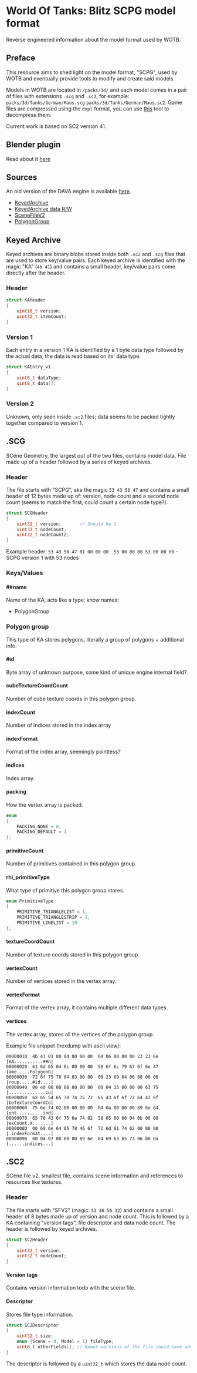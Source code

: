 # World Of Tanks: Blitz SCPG model format
Reverse engineered information about the model format used by WOTB.

## Preface
This resource aims to shed light on the model format, "SCPG", used by WOTB and eventually provide tools to modify and create said models.

Models in WOTB are located in `/packs/3d/` and each model comes in a pair of files with extensions `.scg` and `.sc2`, for example: `packs/3d/Tanks/German/Maus.scg` `packs/3d/Tanks/German/Maus.sc2`. Game files are compressed using the `dvpl` format, you can use [this](https://github.com/Tankerch/DVPL_Converter) tool to decompress them.

Current work is based on SC2 version 41.

## Blender plugin
Read about it [here](blender/README.md)

## Sources
An old version of the DAVA engine is available [here](https://github.com/smile4u/dava.engine).
- [KeyedArchive](https://github.com/smile4u/dava.engine/blob/development/Sources/Internal/FileSystem/KeyedArchive.cpp)
- [KeyedArchive data R/W](https://github.com/smile4u/dava.engine/blob/development/Sources/Internal/FileSystem/VariantType.cpp)
- [SceneFileV2](https://github.com/smile4u/dava.engine/blob/development/Sources/Internal/Scene3D/SceneFileV2.cpp)
- [PolygonGroup](https://github.com/smile4u/dava.engine/blob/development/Sources/Internal/Render/3D/PolygonGroup.cpp)

## Keyed Archive
Keyed archives are binary blobs stored inside both `.sc2` and `.scg` files that are used to store key/value pairs. Each keyed archive is identified with the magic "KA" (`4b 41`) and contains a small header, key/value pairs come directly after the header.
### Header
```c
struct KAHeader
{
    uint16_t version;
    uint32_t itemCount;
}
```
### Version 1
Each entry in a version 1 KA is identified by a 1 byte data type followed by the actual data, the data is read based on its' data type.
```c
struct KAEntry_v1
{
    uint8_t dataType;
    uint8_t data[];
}
```
### Version 2
Unknown, only seen inside `.sc2` files; data seems to be packed tightly together compared to version 1.

## .SCG
SCene Geometry, the largest out of the two files, contains model data. File made up of a header followed by a series of keyed archives.
### Header
The file starts with "SCPG", aka the magic `53 43 50 47` and contains a small header of 12 bytes made up of: version, node count and a second node count (seems to match the first, could count a certain node type?).
```c
struct SCGHeader
{
    uint32_t version;       // Should be 1
    uint32_t nodeCount;
    uint32_t nodeCount2;
}
```

Example header: `53 43 50 47 01 00 00 00  53 00 00 00 53 00 00 00` - SCPG version 1 with 53 nodes
### Keys/Values
#### \#\#name
Name of the KA, acts like a type; know names:
- PolygonGroup
### Polygon group
This type of KA stores polygons, literally a group of polygons + additional info.

#### \#id
Byte array of unknown purpose, some kind of unique engine internal field?.
#### cubeTextureCoordCount
Number of cube texture coords in this polygon group.
#### indexCount
Number of indices stored in the index array
#### indexFormat
Format of the index array, seemingly pointless?
#### indices
Index array.
#### packing
How the vertex array is packed.

```c
enum
{
    PACKING_NONE = 0,
    PACKING_DEFAULT = 1
};
```
#### primitiveCount
Number of primitives contained in this polygon group.
#### rhi\_primitiveType
What type of primitive this polygon group stores.

```c
enum PrimitiveType
{
    PRIMITIVE_TRIANGLELIST = 1,
    PRIMITIVE_TRIANGLESTRIP = 2,
    PRIMITIVE_LINELIST = 10
};
```
#### textureCoordCount
Number of texture coords stored in this polygon group.
#### vertexCount
Number of vertices stored in the vertex array.
#### vertexFormat
Format of the vertex array, it contains multiple different data types.
#### vertices
The vertex array, stores all the vertices of the polygon group.

Example file snippet (hexdump with ascii view):
```
00000010  4b 41 01 00 0d 00 00 00  04 06 00 00 00 23 23 6e  |KA...........##n|
00000020  61 6d 65 04 0c 00 00 00  50 6f 6c 79 67 6f 6e 47  |ame.....PolygonG|
00000030  72 6f 75 70 04 03 00 00  00 23 69 64 06 08 00 00  |roup.....#id....|
00000040  00 ed 00 00 00 00 00 00  00 04 15 00 00 00 63 75  |..............cu|
00000050  62 65 54 65 78 74 75 72  65 43 6f 6f 72 64 43 6f  |beTextureCoordCo|
00000060  75 6e 74 02 00 00 00 00  04 0a 00 00 00 69 6e 64  |unt..........ind|
00000070  65 78 43 6f 75 6e 74 02  58 05 00 00 04 0b 00 00  |exCount.X.......|
00000080  00 69 6e 64 65 78 46 6f  72 6d 61 74 02 00 00 00  |.indexFormat....|
00000090  00 04 07 00 00 00 69 6e  64 69 63 65 73 06 b0 0a  |......indices...|
```

## .SC2
SCene file v2, smallest file, contains scene information and references to resources like textures.
### Header
The file starts with "SFV2" (magic: `53 46 56 32`) and contains a small header of 8 bytes made up of version and node count. This is followed by a KA containing "version tags", file descriptor and data node count. The header is followed by keyed archives.
```c
struct SC2Header
{
    uint32_t version;
    uint32_t nodeCount;
}
```
#### Version tags
Contains version information todo with the scene file.
#### Descriptor
Stores file type information.
```c
struct SC2Descriptor
{
    uint32_t size;
    enum {Scene = 0, Model = 1} fileType; 
    uint8_t otherFields[]; // Newer versions of the file could have additional fields we don't handle
}
```

The descriptor is followed by a `uint32_t` which stores the data node count.
